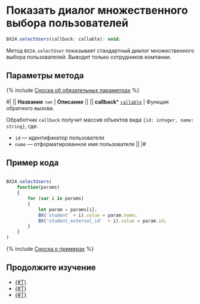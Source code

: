 # Показать диалог множественного выбора пользователей

```js
BX24.selectUsers(callback: callable): void;
```

Метод `BX24.selectUser` показывает стандартный диалог множественного выбора пользователей. Выводит только сотрудников компании.

## Параметры метода

{% include [Сноска об обязательных параметрах](../../../_includes/required.md) %}

#|
|| **Название**
`тип` | **Описание** ||
|| **callback***
[`callable`](../../data-types.md) | Функция обратного вызова.

Обработчик `callback` получит массив объектов вида `{id: integer, name: string}`, где: 
- `id` — идентификатор пользователя
- `name` — отформатированное имя пользователя ||
|#

## Пример кода

```js

BX24.selectUsers(
    function(params)
    {
        for (var i in params)
        {
            let param = params[i];
            BX('student' + i).value = param.name;
            BX('student_external_id'  + i).value = param.id;
        }
    }
)
```

{% include [Сноска о примерах](../../../_includes/examples.md) %}

## Продолжите изучение

- [{#T}](./bx24-select-user.md)
- [{#T}](./bx24-select-access.md)
- [{#T}](./bx24-select-crm.md)